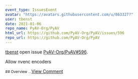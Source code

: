 ```yaml
---
event_type: IssuesEvent
avatar: "https://avatars.githubusercontent.com/u/863327?"
user: tbenst
date: 2021-01-06
repo_name: PyAV-Org/PyAV
html_url: https://github.com/PyAV-Org/PyAV/issues/596
repo_url: https://github.com/PyAV-Org/PyAV
---
```


<a href='https://github.com/tbenst' target='_blank'>tbenst</a> open issue <a href='https://github.com/PyAV-Org/PyAV/issues/596' target='_blank'>PyAV-Org/PyAV#596</a>.

<p>Allow nvenc encoders</p><small>## Overview...</small><a href='https://github.com/PyAV-Org/PyAV/issues/596' target='_blank'>View Comment</a>